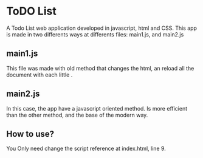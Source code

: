 # ToDO List
A Todo List web application developed in javascript, html and CSS. This app is made in two differents ways at differents files: main1.js, and main2.js

## main1.js
This file was made with old method that changes the html, an reload all the document with each little .

## main2.js
In this case, the app have a javascript oriented method. Is more efficient than the other method, and the base of the modern way.

## How to use?
You Only need change the script reference at index.html, line 9.
<script type="text/javascript" src= *HERE* ></script>